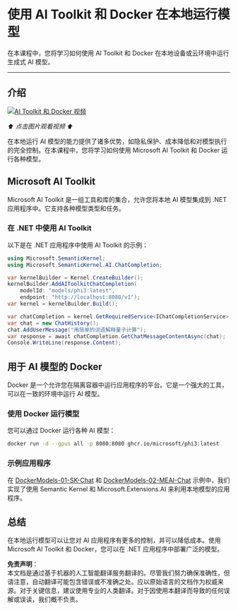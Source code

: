 # 使用 AI Toolkit 和 Docker 在本地运行模型

在本课程中，您将学习如何使用 AI Toolkit 和 Docker 在本地设备或云环境中运行生成式 AI 模型。

---

## 介绍

[![AI Toolkit 和 Docker 视频](https://img.youtube.com/vi/1GwmV1PGRjI/maxresdefault.jpg)](https://youtu.be/1GwmV1PGRjI?feature=shared)

_⬆️ 点击图片观看视频 ⬆️_

在本地运行 AI 模型的能力提供了诸多优势，如隐私保护、成本降低和对模型执行的完全控制。在本课程中，您将学习如何使用 Microsoft AI Toolkit 和 Docker 运行各种模型。

## Microsoft AI Toolkit

Microsoft AI Toolkit 是一组工具和库的集合，允许您将本地 AI 模型集成到 .NET 应用程序中。它支持各种模型类型和任务。

### 在 .NET 中使用 AI Toolkit

以下是在 .NET 应用程序中使用 AI Toolkit 的示例：

```csharp
using Microsoft.SemanticKernel;
using Microsoft.SemanticKernel.AI.ChatCompletion;

var kernelBuilder = Kernel.CreateBuilder();
kernelBuilder.AddAIToolkitChatCompletion(
    modelId: "models/phi3:latest", 
    endpoint: "http://localhost:8080/v1");
var kernel = kernelBuilder.Build();

var chatCompletion = kernel.GetRequiredService<IChatCompletionService>();
var chat = new ChatHistory();
chat.AddUserMessage("用简单的词语解释量子计算");
var response = await chatCompletion.GetChatMessageContentAsync(chat);
Console.WriteLine(response.Content);
```

## 用于 AI 模型的 Docker

Docker 是一个允许您在隔离容器中运行应用程序的平台。它是一个强大的工具，可以在一致的环境中运行 AI 模型。

### 使用 Docker 运行模型

您可以通过 Docker 运行各种 AI 模型：

```bash
docker run -d --gpus all -p 8080:8080 ghcr.io/microsoft/phi3:latest
```

### 示例应用程序

在 [DockerModels-01-SK-Chat](./src/DockerModels-01-SK-Chat) 和 [DockerModels-02-MEAI-Chat](./src/DockerModels-02-MEAI-Chat) 示例中，我们实现了使用 Semantic Kernel 和 Microsoft.Extensions.AI 来利用本地模型的应用程序。

## 总结

在本地运行模型可以让您对 AI 应用程序有更多的控制，并可以降低成本。使用 Microsoft AI Toolkit 和 Docker，您可以在 .NET 应用程序中部署广泛的模型。

**免责声明**：  
本文档是通过基于机器的人工智能翻译服务翻译的。尽管我们努力确保准确性，但请注意，自动翻译可能包含错误或不准确之处。应以原始语言的文档作为权威来源。对于关键信息，建议使用专业的人类翻译。对于因使用本翻译而导致的任何误解或误读，我们概不负责。